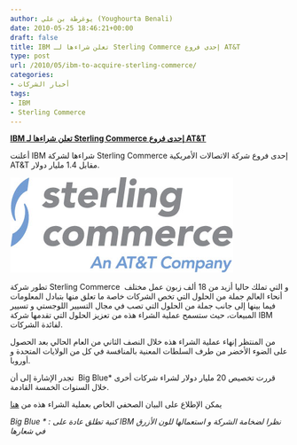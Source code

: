 ```yaml
---
author: يوغرطة بن علي (Youghourta Benali)
date: 2010-05-25 18:46:21+00:00
draft: false
title: IBM تعلن شراءها لـ Sterling Commerce إحدى فروع AT&T
type: post
url: /2010/05/ibm-to-acquire-sterling-commerce/
categories:
- أخبار الشركات
tags:
- IBM
- Sterling Commerce
---
```


[**IBM تعلن شراءها لـ Sterling Commerce إحدى فروع AT&T**](https://www.it-scoop.com/2010/05/IBM-to-acquire-Sterling-Commerce)


أعلنت IBM شراءها لشركة Sterling Commerce إحدى فروع شركة الاتصالات الأمريكية AT&T مقابل 1.4 مليار دولار.

[![](SterlingCommerce.jpg)
](https://www.it-scoop.com/2010/05/IBM-to-acquire-Sterling-Commerce)

تطور شركة Sterling Commerce  و التي تملك حاليا أزيد من 18 ألف زبون عمل مختلف أنحاء العالم جملة من الحلول التي تخص الشركات خاصة ما تعلق منها بتبادل المعلومات فيما بينها إلى جانب جملة من الحلول التي تصب في مجال التسيير اللوجستي و تسيير المبيعات، حيث ستسمح عملية الشراء هذه من تعزيز الحلول التي تقدمها شركة IBM لفائدة الشركات.

من المنتظر إنهاء عملية الشراء هذه خلال النصف الثاني من العام الحالي بعد الحصول على الضوء الأخضر من طرف السلطات المعنية بالمنافسة في كل من الولايات المتحدة و أوروبا.

تجدر الإشارة إلى أن  Big Blue* قررت تخصيص 20 مليار دولار لشراء شركات أخرى خلال السنوات الخمسة القادمة.

يمكن الإطلاع على البيان الصحفي الخاص بعملية الشراء هذه من [هنا](http://www-03.ibm.com/press/us/en/pressrelease/31742.wss)

_Big Blue * : كنية تطلق عادة على IBM نظرا لضخامة الشركة و استعمالها للون الأزرق في شعارها_
